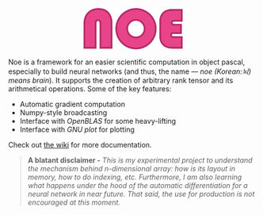 <div align="center">
<img src="assets/noe-txt.png" alt="logo" width="200px"></img>
</div>

Noe is a framework for an easier scientific computation in object pascal, especially to build neural networks (and thus, the name — *noe (Korean:뇌) means brain*). It supports the creation of arbitrary rank tensor and its arithmetical operations. Some of the key features:
- Automatic gradient computation
- Numpy-style broadcasting
- Interface with *OpenBLAS* for some heavy-lifting
- Interface with *GNU plot* for plotting

Check out [the wiki](https://github.com/ariaghora/noe/wiki) for more documentation.

> **A blatant disclaimer -** *This is my experimental project to understand the mechanism behind n-dimensional array: how is its layout in memory, how to do indexing, etc. Furthermore, I am also learning what happens under the hood of the automatic differentiation for a neural network in near future. That said, the use for production is not encouraged at this moment.*
